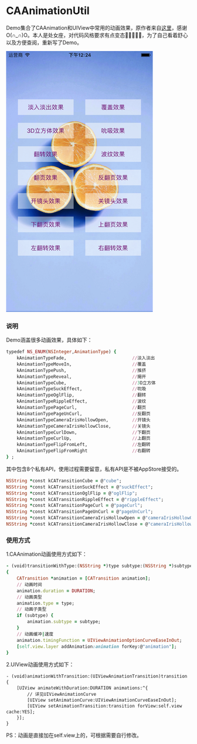 # CAAnimationUtil

Demo集合了CAAnimation和UIView中常用的动画效果，原作者来自[这里](https://github.com/lizelu/CATransitionDemo)，感谢O(∩_∩)O。本人是处女座，对代码风格要求有点变态🤦‍♀️🤦‍♀️，为了自己看着舒心以及方便查阅，重新写了Demo。

![CAAnimationUtil](Screenshot.png)

### 说明

Demo涵盖很多动画效果，具体如下：

```ruby
typedef NS_ENUM(NSInteger,AnimationType) {
    kAnimationTypeFade,                         //淡入淡出
    kAnimationTypeMoveIn,                       //覆盖
    kAnimationTypePush,                         //推挤
    kAnimationTypeReveal,                       //揭开
    kAnimationTypeCube,                         //3D立方体
    kAnimationTypeSuckEffect,                   //吮吸
    kAnimationTypeOglFlip,                      //翻转
    kAnimationTypeRippleEffect,                 //波纹
    kAnimationTypePageCurl,                     //翻页
    kAnimationTypePageUnCurl,                   //反翻页
    kAnimationTypeCameraIrisHollowOpen,         //开镜头
    kAnimationTypeCameraIrisHollowClose,        //关镜头
    kAnimationTypeCurlDown,                     //下翻页
    kAnimationTypeCurlUp,                       //上翻页
    kAnimationTypeFlipFromLeft,                 //左翻转
    kAnimationTypeFlipFromRight                 //右翻转
} ;
```
其中包含8个私有API，使用过程需要留意，私有API是不被AppStore接受的。

```ruby
NSString *const kCATransitionCube = @"cube";  
NSString *const kCATransitionSuckEffect = @"suckEffect"; 
NSString *const kCATransitionOglFlip = @"oglFlip";  
NSString *const kCATransitionRippleEffect = @"rippleEffect";  
NSString *const kCATransitionPageCurl = @"pageCurl"; 
NSString *const kCATransitionPageUnCurl = @"pageUnCurl";   
NSString *const kCATransitionCameraIrisHollowOpen = @"cameraIrisHollowOpen";
NSString *const kCATransitionCameraIrisHollowClose = @"cameraIrisHollowClose";
```


### 使用方式

1.CAAnimation动画使用方式如下：

```ruby
- (void)transitionWithType:(NSString *)type subtype:(NSString *)subtype
{
    CATransition *animation = [CATransition animation];
    // 动画时间
    animation.duration = DURATION;
    // 动画类型
    animation.type = type;
    // 动画子类型
    if (subtype) {
        animation.subtype = subtype;
    }
    // 动画缓冲|速度
    animation.timingFunction = UIViewAnimationOptionCurveEaseInOut;
    [self.view.layer addAnimation:animation forKey:@"animation"];
}
```

2.UIView动画使用方式如下：

```objc
- (void)animationWithTransition:(UIViewAnimationTransition)transition
{
    [UIView animateWithDuration:DURATION animations:^{
        // 详见UIViewAnimationCurve
        [UIView setAnimationCurve:UIViewAnimationCurveEaseInOut];
        [UIView setAnimationTransition:transition forView:self.view cache:YES];
    }];
}                            
```

PS：动画是直接加在self.view上的，可根据需要自行修改。




